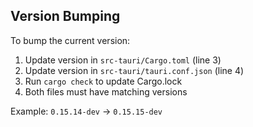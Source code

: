 ## Version Bumping

To bump the current version:

1. Update version in `src-tauri/Cargo.toml` (line 3)
2. Update version in `src-tauri/tauri.conf.json` (line 4)
3. Run `cargo check` to update Cargo.lock
4. Both files must have matching versions

Example: `0.15.14-dev` → `0.15.15-dev`
